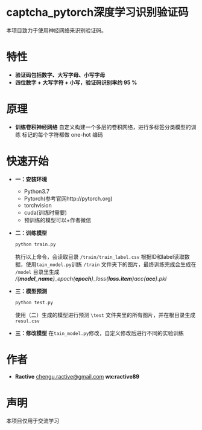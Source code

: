 captcha_pytorch深度学习识别验证码
=========

本项目致力于使用神经网络来识别验证码。

特性
===
- __验证码包括数字、大写字母、小写字母__
- __四位数字 + 大写字符 + 小写，验证码识别率约 95 %__


原理
===

- __训练卷积神经网络__
    自定义构建一个多层的卷积网络，进行多标签分类模型的训练
    标记的每个字符都做 one-hot 编码



快速开始
====
- __一：安装环境__

    - Python3.7
    - Pytorch(参考官网http://pytorch.org)
    - torchvision
    - cuda(训练时需要)
    - 预训练的模型可以+作者微信


- __二：训练模型__
    ```bash
    python train.py
    ```
    执行以上命令，会读取目录 ```/train/train_label.csv``` 根据ID和label读取数据，使用```tain_model.py```训练 ```/train``` 文件夹下的图片，最终训练完成会生成在 ```/model``` 目录里生成 */{**model_name**}_epoch{**epoch**}_loss{**loss.item**}_acc_{**acc**}.pkl*
    
- __三：模型预测__
    ```bash
    python test.py
    ```
    使用（二）生成的模型进行预测 ```\test``` 文件夹里的所有图片，并在根目录生成 ```resul.csv```

- __三：修改模型__
    在```tain_model.py```修改，自定义修改后进行不同的实验训练


作者
===
* __Ractive__ <chengu.ractive@gmail.com> **wx:ractive89**


声明
===
本项目仅用于交流学习